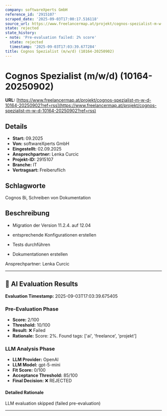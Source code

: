 ```yaml
---
company: softwareXperts GmbH
reference_id: '2915107'
scraped_date: '2025-09-03T17:00:17.516118'
source_url: https://www.freelancermap.at/projekt/cognos-spezialist-m-w-d-10164-20250902?ref=rss
state: rejected
state_history:
- note: 'Pre-evaluation failed: 2% score'
  state: rejected
  timestamp: '2025-09-03T17:03:39.677284'
title: Cognos Spezialist (m/w/d) (10164-20250902)
---
```



# Cognos Spezialist (m/w/d) (10164-20250902)
**URL:** [https://www.freelancermap.at/projekt/cognos-spezialist-m-w-d-10164-20250902?ref=rss](https://www.freelancermap.at/projekt/cognos-spezialist-m-w-d-10164-20250902?ref=rss)
## Details
- **Start:** 09.2025
- **Von:** softwareXperts GmbH
- **Eingestellt:** 02.09.2025
- **Ansprechpartner:** Lenka Curcic
- **Projekt-ID:** 2915107
- **Branche:** IT
- **Vertragsart:** Freiberuflich

## Schlagworte
Cognos Bi, Schreiben von Dokumentation

## Beschreibung
- Migration der Version 11.2.4. auf 12.04

- entsprechende Konfigurationen erstellen

- Tests durchführen

- Dokumentationen erstellen

Ansprechpartner:
Lenka Curcic

---

## 🤖 AI Evaluation Results

**Evaluation Timestamp:** 2025-09-03T17:03:39.675405

### Pre-Evaluation Phase
- **Score:** 2/100
- **Threshold:** 10/100
- **Result:** ❌ Failed
- **Rationale:** Score: 2%. Found tags: ['ai', 'freelance', 'projekt']

### LLM Analysis Phase
- **LLM Provider:** OpenAI
- **LLM Model:** gpt-5-mini
- **Fit Score:** 0/100
- **Acceptance Threshold:** 85/100
- **Final Decision:** ❌ REJECTED

#### Detailed Rationale
LLM evaluation skipped (failed pre-evaluation)

---
